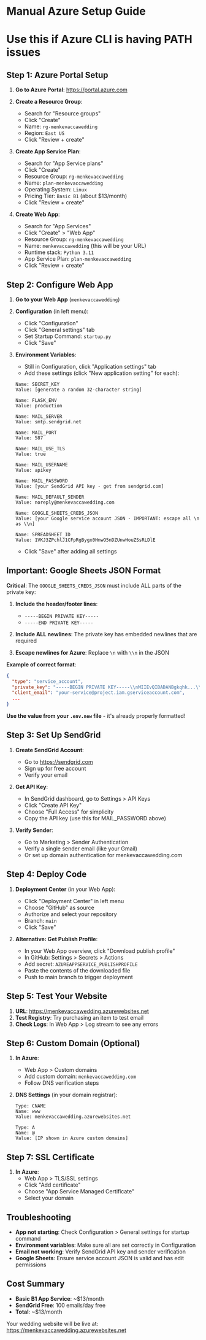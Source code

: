 # Manual Azure Setup Guide
# Use this if Azure CLI is having PATH issues

## Step 1: Azure Portal Setup

1. **Go to Azure Portal**: https://portal.azure.com
2. **Create a Resource Group**:
   - Search for "Resource groups"
   - Click "Create"
   - Name: `rg-menkevaccawedding`
   - Region: `East US`
   - Click "Review + create"

3. **Create App Service Plan**:
   - Search for "App Service plans"
   - Click "Create"
   - Resource Group: `rg-menkevaccawedding`
   - Name: `plan-menkevaccawedding`
   - Operating System: `Linux`
   - Pricing Tier: `Basic B1` (about $13/month)
   - Click "Review + create"

4. **Create Web App**:
   - Search for "App Services"
   - Click "Create" > "Web App"
   - Resource Group: `rg-menkevaccawedding`
   - Name: `menkevaccawedding` (this will be your URL)
   - Runtime stack: `Python 3.11`
   - App Service Plan: `plan-menkevaccawedding`
   - Click "Review + create"

## Step 2: Configure Web App

1. **Go to your Web App** (`menkevaccawedding`)
2. **Configuration** (in left menu):
   - Click "Configuration"
   - Click "General settings" tab
   - Set Startup Command: `startup.py`
   - Click "Save"

3. **Environment Variables**:
   - Still in Configuration, click "Application settings" tab
   - Add these settings (click "New application setting" for each):

   ```
   Name: SECRET_KEY
   Value: [generate a random 32-character string]

   Name: FLASK_ENV
   Value: production

   Name: MAIL_SERVER
   Value: smtp.sendgrid.net

   Name: MAIL_PORT
   Value: 587

   Name: MAIL_USE_TLS
   Value: true

   Name: MAIL_USERNAME
   Value: apikey

   Name: MAIL_PASSWORD
   Value: [your SendGrid API key - get from sendgrid.com]

   Name: MAIL_DEFAULT_SENDER
   Value: noreply@menkevaccawedding.com

   Name: GOOGLE_SHEETS_CREDS_JSON
   Value: [your Google service account JSON - IMPORTANT: escape all \n as \\n]

   Name: SPREADSHEET_ID
   Value: 1VKJ3ZPchlJ1CFpRgBygx0HnwO5nDZUnwHouZSsRLDlE
   ```

   - Click "Save" after adding all settings

## Important: Google Sheets JSON Format

**Critical**: The `GOOGLE_SHEETS_CREDS_JSON` must include ALL parts of the private key:

1. **Include the header/footer lines**: 
   - `-----BEGIN PRIVATE KEY-----`
   - `-----END PRIVATE KEY-----`

2. **Include ALL newlines**: The private key has embedded newlines that are required

3. **Escape newlines for Azure**: Replace `\n` with `\\n` in the JSON

**Example of correct format**:
```json
{
  "type": "service_account",
  "private_key": "-----BEGIN PRIVATE KEY-----\\nMIIEvQIBADANBgkqhk...\\n-----END PRIVATE KEY-----\\n",
  "client_email": "your-service@project.iam.gserviceaccount.com",
  ...
}
```

**Use the value from your `.env.new` file** - it's already properly formatted!

## Step 3: Set Up SendGrid

1. **Create SendGrid Account**:
   - Go to https://sendgrid.com
   - Sign up for free account
   - Verify your email

2. **Get API Key**:
   - In SendGrid dashboard, go to Settings > API Keys
   - Click "Create API Key"
   - Choose "Full Access" for simplicity
   - Copy the API key (use this for MAIL_PASSWORD above)

3. **Verify Sender**:
   - Go to Marketing > Sender Authentication
   - Verify a single sender email (like your Gmail)
   - Or set up domain authentication for menkevaccawedding.com

## Step 4: Deploy Code

1. **Deployment Center** (in your Web App):
   - Click "Deployment Center" in left menu
   - Choose "GitHub" as source
   - Authorize and select your repository
   - Branch: `main`
   - Click "Save"

2. **Alternative: Get Publish Profile**:
   - In your Web App overview, click "Download publish profile"
   - In GitHub: Settings > Secrets > Actions
   - Add secret: `AZUREAPPSERVICE_PUBLISHPROFILE`
   - Paste the contents of the downloaded file
   - Push to main branch to trigger deployment

## Step 5: Test Your Website

1. **URL**: https://menkevaccawedding.azurewebsites.net
2. **Test Registry**: Try purchasing an item to test email
3. **Check Logs**: In Web App > Log stream to see any errors

## Step 6: Custom Domain (Optional)

1. **In Azure**:
   - Web App > Custom domains
   - Add custom domain: `menkevaccawedding.com`
   - Follow DNS verification steps

2. **DNS Settings** (in your domain registrar):
   ```
   Type: CNAME
   Name: www
   Value: menkevaccawedding.azurewebsites.net

   Type: A
   Name: @
   Value: [IP shown in Azure custom domains]
   ```

## Step 7: SSL Certificate

1. **In Azure**:
   - Web App > TLS/SSL settings
   - Click "Add certificate"
   - Choose "App Service Managed Certificate"
   - Select your domain

## Troubleshooting

- **App not starting**: Check Configuration > General settings for startup command
- **Environment variables**: Make sure all are set correctly in Configuration
- **Email not working**: Verify SendGrid API key and sender verification
- **Google Sheets**: Ensure service account JSON is valid and has edit permissions

## Cost Summary

- **Basic B1 App Service**: ~$13/month
- **SendGrid Free**: 100 emails/day free
- **Total**: ~$13/month

Your wedding website will be live at: https://menkevaccawedding.azurewebsites.net
